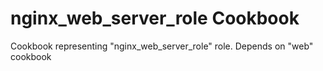 nginx_web_server_role Cookbook
============
Cookbook representing "nginx_web_server_role" role.
Depends on "web" cookbook
